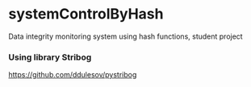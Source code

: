 # systemControlByHash
Data integrity monitoring system using hash functions, student project

### Using library Stribog

https://github.com/ddulesov/pystribog
